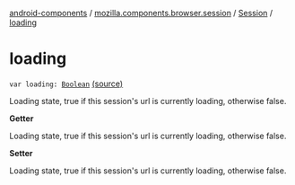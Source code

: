 [android-components](../../index.md) / [mozilla.components.browser.session](../index.md) / [Session](index.md) / [loading](./loading.md)

# loading

`var loading: `[`Boolean`](https://kotlinlang.org/api/latest/jvm/stdlib/kotlin/-boolean/index.html) [(source)](https://github.com/mozilla-mobile/android-components/blob/master/components/browser/session/src/main/java/mozilla/components/browser/session/Session.kt#L216)

Loading state, true if this session's url is currently loading, otherwise false.

**Getter**

Loading state, true if this session's url is currently loading, otherwise false.

**Setter**

Loading state, true if this session's url is currently loading, otherwise false.

